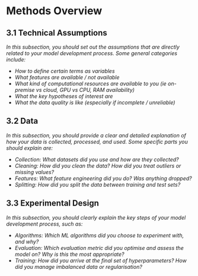 # Methods Overview

## 3.1 Technical Assumptions

_In this subsection, you should set out the assumptions that are directly related to your model development process. Some general categories include:_

- _How to define certain terms as variables_
- _What features are available / not available_
- _What kind of computational resources are available to you (ie on-premise vs cloud, GPU vs CPU, RAM availability)_
- _What the key hypotheses of interest are_
- _What the data quality is like (especially if incomplete / unreliable)_

## 3.2 Data

_In this subsection, you should provide a clear and detailed explanation of how your data is collected, processed, and used. Some specific parts you should explain are:_

- _Collection: What datasets did you use and how are they collected?_
- _Cleaning: How did you clean the data? How did you treat outliers or missing values?_
- _Features: What feature engineering did you do? Was anything dropped?_
- _Splitting: How did you split the data between training and test sets?_

## 3.3 Experimental Design

_In this subsection, you should clearly explain the key steps of your model development process, such as:_

- _Algorithms: Which ML algorithms did you choose to experiment with, and why?_
- _Evaluation: Which evaluation metric did you optimise and assess the model on? Why is this the most appropriate?_
- _Training: How did you arrive at the final set of hyperparameters? How did you manage imbalanced data or regularisation?_
